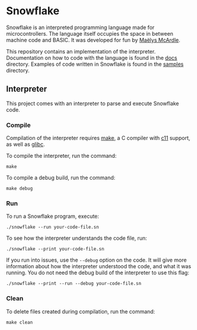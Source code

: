 # Snowflake

Snowflake is an interpreted programming language made for microcontrollers. The language itself
occupies the space in between machine code and BASIC. It was developed for fun by [Maëlys McArdle][1].

This repository contains an implementation of the interpreter. Documentation on how to 
code with the language is found in the [docs][2] directory. Examples of code written in
Snowflake is found in the [samples][3] directory.

[1]: https://www.maelys.bio/
[2]: docs/
[3]: samples/

## Interpreter

This project comes with an interpreter to parse and execute Snowflake code.

### Compile

Compilation of the interpreter requires [make][4], a C compiler with [c11][5] support, as well as [glibc][6].

To compile the interpreter, run the command:
```
make
```

To compile a debug build, run the command:
```
make debug
```

[4]: https://en.wikipedia.org/wiki/Make_(software)
[5]: https://en.wikipedia.org/wiki/C11_(C_standard_revision)
[6]: https://en.wikipedia.org/wiki/GNU_C_Library

### Run

To run a Snowflake program, execute:
```
./snowflake --run your-code-file.sn
```

To see how the interpreter understands the code file, run:
```
./snowflake --print your-code-file.sn
```

If you run into issues, use the `--debug` option on the code. It will give more
information about how the interpreter understood the code, and what it was running.
You do not need the debug build of the interpreter to use this flag:
```
./snowflake --print --run --debug your-code-file.sn
```

### Clean

To delete files created during compilation, run the command:
```
make clean
```
